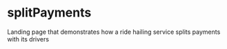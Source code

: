 # splitPayments
Landing page that demonstrates how a ride hailing service splits payments with its drivers
